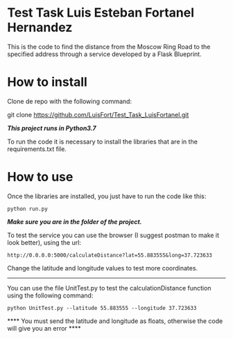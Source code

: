 # Test Task Luis Esteban Fortanel Hernandez
This is the code to find the distance from the Moscow Ring Road to the specified address through a service developed by a Flask Blueprint.

# How to install
Clone de repo with the following command:

git clone https://github.com/LuisFort/Test_Task_LuisFortanel.git


*****This project runs in Python3.7*****
 
To run the code it is necessary to install the libraries that are in the requirements.txt file.

# How to use

Once the libraries are installed, you just have to run the code like this:

	python run.py

***Make sure you are in the folder of the project.***



To test the service you can use the browser (I suggest postman to make it look better), using the url:

	http://0.0.0.0:5000/calculateDistance?lat=55.883555&long=37.723633

Change the latitude and longitude values to test more coordinates.


-------------------------

You can use the file UnitTest.py to test the calculationDistance function using the following command:

	python UnitTest.py --latitude 55.883555 --longitude 37.723633


**** You must send the latitude and longitude as floats, otherwise the code will give you an error ****
